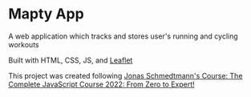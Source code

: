 # Mapty App
 <p>A web application which tracks and stores user's running and cycling workouts</p>
 <p>Built with HTML, CSS, JS, and <a href='https://leafletjs.com/>Leaflet Gelocation'>Leaflet</a></p>
 <p>This project was created following <a href="https://www.udemy.com/course/the-complete-javascript-course/">Jonas Schmedtmann's Course: The Complete JavaScript Course 2022: From Zero to Expert!</a></p>
